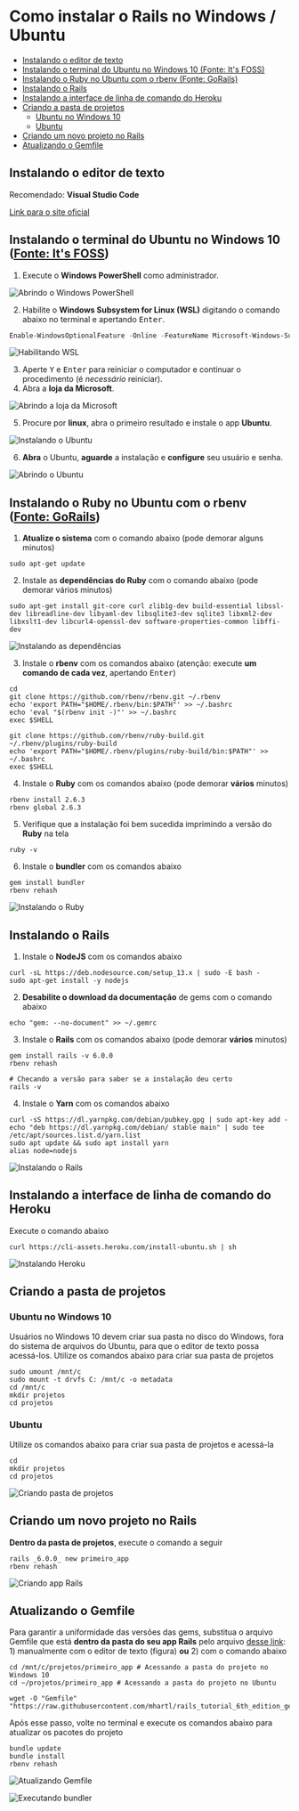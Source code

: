 # Como instalar o Rails no Windows / Ubuntu

- [Instalando o editor de texto](#instalando-o-editor-de-texto)
- [Instalando o terminal do Ubuntu no Windows 10 (Fonte: It's FOSS)](#instalando-o-terminal-do-ubuntu-no-windows-10-fonte-its-foss)
- [Instalando o Ruby no Ubuntu com o rbenv (Fonte: GoRails)](#instalando-o-ruby-no-ubuntu-com-o-rbenv-fonte-gorails)
- [Instalando o Rails](#instalando-o-rails)
- [Instalando a interface de linha de comando do Heroku](#instalando-a-interface-de-linha-de-comando-do-heroku)
- [Criando a pasta de projetos](#criando-a-pasta-de-projetos)
  - [Ubuntu no Windows 10](#ubuntu-no-windows-10)
  - [Ubuntu](#ubuntu)
- [Criando um novo projeto no Rails](#criando-um-novo-projeto-no-rails)
- [Atualizando o Gemfile](#atualizando-o-gemfile)

## Instalando o editor de texto

Recomendado: **Visual Studio Code**

[Link para o site oficial](https://code.visualstudio.com/)

## Instalando o terminal do Ubuntu no Windows 10 ([Fonte: It's FOSS](https://itsfoss.com/install-bash-on-windows/))

1. Execute o **Windows PowerShell** como administrador.

![Abrindo o Windows PowerShell](abrir_powershell.gif)

2. Habilite o **Windows Subsystem for Linux (WSL)** digitando o comando abaixo no terminal e apertando <kbd>Enter</kbd>.

```powershell
Enable-WindowsOptionalFeature -Online -FeatureName Microsoft-Windows-Subsystem-Linux
```
![Habilitando WSL](habilitar_wsl.gif)

3. Aperte <kbd>Y</kbd> e <kbd>Enter</kbd> para reiniciar o computador e continuar o procedimento (é *necessário* reiniciar).
4. Abra a **loja da Microsoft**.

![Abrindo a loja da Microsoft](abrir_microsoft_store.gif)

5. Procure por **linux**, abra o primeiro resultado e instale o app **Ubuntu**.

![Instalando o Ubuntu](instalar_ubuntu.gif)

6. **Abra** o Ubuntu, **aguarde** a instalação e **configure** seu usuário e senha.

![Abrindo o Ubuntu](abrir_ubuntu.gif)

## Instalando o Ruby no Ubuntu com o rbenv ([Fonte: GoRails](https://gorails.com/setup/windows/10))

1. **Atualize o sistema** com o comando abaixo (pode demorar alguns minutos)

```shell
sudo apt-get update
```

2. Instale as **dependências do Ruby** com o comando abaixo (pode demorar vários minutos)

```shell
sudo apt-get install git-core curl zlib1g-dev build-essential libssl-dev libreadline-dev libyaml-dev libsqlite3-dev sqlite3 libxml2-dev libxslt1-dev libcurl4-openssl-dev software-properties-common libffi-dev
```

![Instalando as dependências](instalar_dependencias.gif)

3. Instale o **rbenv** com os comandos abaixo (atenção: execute **um comando de cada vez**, apertando <kbd>Enter</kbd>)

```shell
cd
git clone https://github.com/rbenv/rbenv.git ~/.rbenv
echo 'export PATH="$HOME/.rbenv/bin:$PATH"' >> ~/.bashrc
echo 'eval "$(rbenv init -)"' >> ~/.bashrc
exec $SHELL

git clone https://github.com/rbenv/ruby-build.git ~/.rbenv/plugins/ruby-build
echo 'export PATH="$HOME/.rbenv/plugins/ruby-build/bin:$PATH"' >> ~/.bashrc
exec $SHELL
```

4. Instale o **Ruby** com os comandos abaixo (pode demorar **vários** minutos)

```shell
rbenv install 2.6.3
rbenv global 2.6.3
```

5. Verifique que a instalação foi bem sucedida imprimindo a versão do **Ruby** na tela

```shell
ruby -v
```

6. Instale o **bundler** com os comandos abaixo

```shell
gem install bundler
rbenv rehash
```

![Instalando o Ruby](instalar_ruby.gif)

## Instalando o Rails

1. Instale o **NodeJS** com os comandos abaixo

```shell
curl -sL https://deb.nodesource.com/setup_13.x | sudo -E bash -
sudo apt-get install -y nodejs
```

2. **Desabilite o download da documentação** de gems com o comando abaixo

```shell
echo "gem: --no-document" >> ~/.gemrc
```

3. Instale o **Rails** com os comandos abaixo (pode demorar **vários** minutos)

```shell
gem install rails -v 6.0.0
rbenv rehash

# Checando a versão para saber se a instalação deu certo
rails -v
```

4. Instale o **Yarn** com os comandos abaixo

```shell
curl -sS https://dl.yarnpkg.com/debian/pubkey.gpg | sudo apt-key add -
echo "deb https://dl.yarnpkg.com/debian/ stable main" | sudo tee /etc/apt/sources.list.d/yarn.list
sudo apt update && sudo apt install yarn
alias node=nodejs
```

![Instalando o Rails](instalar_rails.gif)

## Instalando a interface de linha de comando do Heroku

Execute o comando abaixo

```shell
curl https://cli-assets.heroku.com/install-ubuntu.sh | sh
```

![Instalando Heroku](instalar_heroku.gif)

## Criando a pasta de projetos

### Ubuntu no Windows 10

Usuários no Windows 10 devem criar sua pasta no disco do Windows, fora do sistema de arquivos do Ubuntu, para que o editor de texto possa acessá-los. Utilize os comandos abaixo para criar sua pasta de projetos

```shell
sudo umount /mnt/c
sudo mount -t drvfs C: /mnt/c -o metadata
cd /mnt/c
mkdir projetos
cd projetos
```

### Ubuntu

Utilize os comandos abaixo para criar sua pasta de projetos e acessá-la

```shell
cd
mkdir projetos
cd projetos
```

![Criando pasta de projetos](criar_pasta_projetos.gif)

## Criando um novo projeto no Rails

**Dentro da pasta de projetos**, execute o comando a seguir

```shell
rails _6.0.0_ new primeiro_app
rbenv rehash
```

![Criando app Rails](criar_app.gif)

## Atualizando o Gemfile

Para garantir a uniformidade das versões das gems, substitua o arquivo Gemfile que está **dentro da pasta do seu app Rails** pelo arquivo [desse link](https://raw.githubusercontent.com/mhartl/rails_tutorial_6th_edition_gemfiles/master/hello_app/Gemfile): 1) manualmente com o editor de texto (figura) **ou** 2) com o comando abaixo

```shell
cd /mnt/c/projetos/primeiro_app # Acessando a pasta do projeto no Windows 10
cd ~/projetos/primeiro_app # Acessando a pasta do projeto no Ubuntu

wget -O "Gemfile" "https://raw.githubusercontent.com/mhartl/rails_tutorial_6th_edition_gemfiles/master/hello_app/Gemfile"
```

Após esse passo, volte no terminal e execute os comandos abaixo para atualizar os pacotes do projeto

```shell
bundle update
bundle install
rbenv rehash
```

![Atualizando Gemfile](atualizar_gemfile.gif)

![Executando bundler](executar_bundler.gif)

